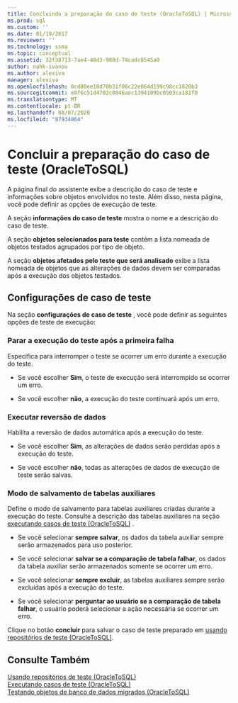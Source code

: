 ```yaml
---
title: Concluindo a preparação do caso de teste (OracleToSQL) | Microsoft Docs
ms.prod: sql
ms.custom: ''
ms.date: 01/19/2017
ms.reviewer: ''
ms.technology: ssma
ms.topic: conceptual
ms.assetid: 32f38713-7ae4-48d3-980d-74cadc8545a0
author: nahk-ivanov
ms.author: alexiva
manager: alexiva
ms.openlocfilehash: 0cd80ee10d70b31f06c22e064d199c98cc1820b3
ms.sourcegitcommit: e8f6c51d4702c0046aec1394109bc0503ca182f0
ms.translationtype: MT
ms.contentlocale: pt-BR
ms.lasthandoff: 08/07/2020
ms.locfileid: "87934864"
---
```

# <a name="finishing-test-case-preparation-oracletosql"></a>Concluir a preparação do caso de teste (OracleToSQL)
A página final do assistente exibe a descrição do caso de teste e informações sobre objetos envolvidos no teste. Além disso, nesta página, você pode definir as opções de execução de teste.  
  
A seção **informações do caso de teste** mostra o nome e a descrição do caso de teste.  
  
A seção **objetos selecionados para teste** contém a lista nomeada de objetos testados agrupados por tipo de objeto.  
  
A seção **objetos afetados pelo teste que será analisado** exibe a lista nomeada de objetos que as alterações de dados devem ser comparadas após a execução dos objetos testados.  
  
## <a name="test-case-settings"></a>Configurações de caso de teste  
Na seção **configurações de caso de teste** , você pode definir as seguintes opções de teste de execução:  
  
### <a name="stop-test-execution-after-first-failure"></a>Parar a execução do teste após a primeira falha  
Especifica para interromper o teste se ocorrer um erro durante a execução do teste.  
  
-   Se você escolher **Sim**, o teste de execução será interrompido se ocorrer um erro.  
  
-   Se você escolher **não**, a execução do teste continuará após um erro.  
  
### <a name="perform-data-rollback"></a>Executar reversão de dados  
Habilita a reversão de dados automática após a execução do teste.  
  
-   Se você escolher **Sim**, as alterações de dados serão perdidas após a execução do teste.  
  
-   Se você escolher **não**, todas as alterações de dados de execução de teste serão salvas.  
  
### <a name="auxiliary-tables-saving-mode"></a>Modo de salvamento de tabelas auxiliares  
Define o modo de salvamento para tabelas auxiliares criadas durante a execução do teste. Consulte a descrição das tabelas auxiliares na seção [executando casos de teste &#40;OracleToSQL&#41;](../../ssma/oracle/running-test-cases-oracletosql.md) .  
  
-   Se você selecionar **sempre salvar**, os dados da tabela auxiliar sempre serão armazenados para uso posterior.  
  
-   Se você selecionar **salvar se a comparação de tabela falhar**, os dados da tabela auxiliar serão armazenados somente se ocorrer um erro.  
  
-   Se você selecionar **sempre excluir**, as tabelas auxiliares sempre serão excluídas após a execução do teste.  
  
-   Se você selecionar **perguntar ao usuário se a comparação de tabela falhar**, o usuário poderá selecionar a ação necessária se ocorrer um erro.  
  
Clique no botão **concluir** para salvar o caso de teste preparado em [usando repositórios de teste (OracleToSQL)](https://msdn.microsoft.com/f941cce4-d3e3-4aeb-a88a-4f101a97a9f4).  
  
## <a name="see-also"></a>Consulte Também  
[Usando repositórios de teste &#40;OracleToSQL&#41;](../../ssma/oracle/using-test-repositories-oracletosql.md)  
[Executando casos de teste &#40;OracleToSQL&#41;](../../ssma/oracle/running-test-cases-oracletosql.md)  
[Testando objetos de banco de dados migrados &#40;OracleToSQL&#41;](../../ssma/oracle/testing-migrated-database-objects-oracletosql.md)  
  
